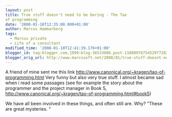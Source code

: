 ```yaml
---
layout: post
title: True stuff doesn't need to be boring - The Tao
of programming
date: '2008-01-10T12:35:00.000+01:00'
author: Marcus Hammarberg
tags:
  - Marcus private
  - Life of a consultant
modified_time: '2008-01-10T12:41:39.176+01:00'
blogger_id: tag:blogger.com,1999:blog-36533086.post-1108097675452977202
blogger_orig_url: http://www.marcusoft.net/2008/01/true-stuff-doesnt-need-to-be-boring-tao.html
---
```


A friend of mine sent me this link
<http://www.canonical.org/~kragen/tao-of-programming.html>
Very funny but also very true stuff. I almost became sad when i read
some passages (see for example the story about the programmer and the
project manager in Book 5,
<http://www.canonical.org/~kragen/tao-of-programming.html#book5>)

We have all been involved in these things, and often still are. Why?
"These are great mysteries. "
